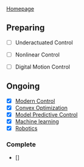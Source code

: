 [Homepage](https://geonhee-lee.github.io/)

## Preparing
- [ ] Underactuated Control
- [ ] Nonlinear Control
- [ ] Digital Motion Control


## Ongoing
- [x] [Modern Control](https://github.com/Geonhee-LEE/control-robotics-machine-learning/tree/master/control/Modern%20Control)
- [x] [Convex Optimization](https://github.com/Geonhee-LEE/control-robotics-machine-learning/tree/master/Convex%20Optimization)	 
- [x] [Model Predictive Control](https://github.com/Geonhee-LEE/control-robotics-machine-learning/tree/master/control/Model%20Predictive%20Control)
- [x] [Machine learning](https://github.com/Geonhee-LEE/machine-learning)
- [x] [Robotics](https://github.com/Geonhee-LEE/control-robotics-machine-learning/tree/master/Robotics)

### Complete
- []



<!--h2>

```diff
- red
+ green
! orange
# gray
```

</h2-->


